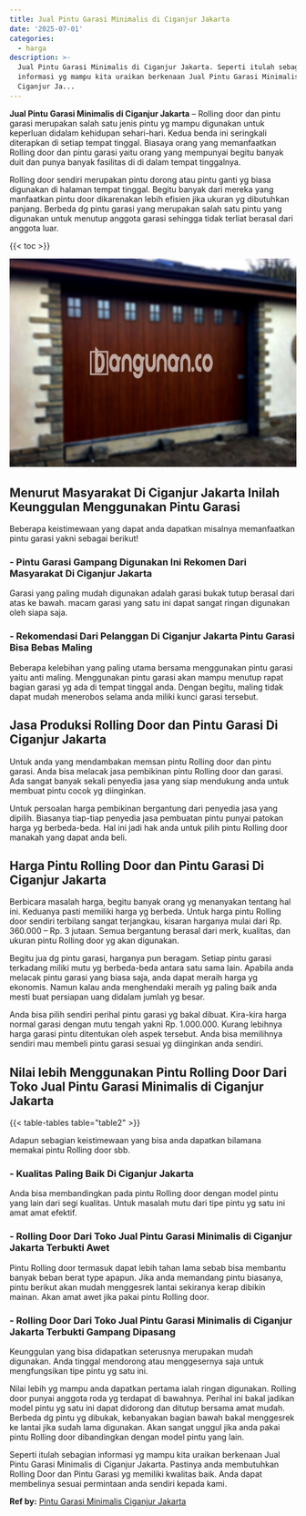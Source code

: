 ```yaml
---
title: Jual Pintu Garasi Minimalis di Ciganjur Jakarta
date: '2025-07-01'
categories:
  - harga
description: >-
  Jual Pintu Garasi Minimalis di Ciganjur Jakarta. Seperti itulah sebagian
  informasi yg mampu kita uraikan berkenaan Jual Pintu Garasi Minimalis di
  Ciganjur Ja...
---
```


**Jual Pintu Garasi Minimalis di Ciganjur Jakarta** – Rolling door dan pintu garasi merupakan salah satu jenis pintu yg mampu digunakan untuk keperluan didalam kehidupan sehari-hari. Kedua benda ini seringkali diterapkan di setiap tempat tinggal. Biasaya orang yang memanfaatkan Rolling door dan pintu garasi yaitu orang yang mempunyai begitu banyak duit dan punya banyak fasilitas di di dalam tempat tinggalnya.

Rolling door sendiri merupakan pintu dorong atau pintu ganti yg biasa digunakan di halaman tempat tinggal. Begitu banyak dari mereka yang manfaatkan pintu door dikarenakan lebih efisien jika ukuran yg dibutuhkan panjang. Berbeda dg pintu garasi yang merupakan salah satu pintu yang digunakan untuk menutup anggota garasi sehingga tidak terliat berasal dari anggota luar.

{{< toc >}}

![Jual Pintu Garasi Minimalis di Ciganjur Jakarta](/images/pintu-garasi-60.png)

## Menurut Masyarakat Di Ciganjur Jakarta Inilah Keunggulan Menggunakan Pintu Garasi

Beberapa keistimewaan yang dapat anda dapatkan misalnya memanfaatkan pintu garasi yakni sebagai berikut!

### \- Pintu Garasi Gampang Digunakan Ini Rekomen Dari Masyarakat Di Ciganjur Jakarta

Garasi yang paling mudah digunakan adalah garasi bukak tutup berasal dari atas ke bawah. macam garasi yang satu ini dapat sangat ringan digunakan oleh siapa saja.

### \- Rekomendasi Dari Pelanggan Di Ciganjur Jakarta Pintu Garasi Bisa Bebas Maling

Beberapa kelebihan yang paling utama bersama menggunakan pintu garasi yaitu anti maling. Menggunakan pintu garasi akan mampu menutup rapat bagian garasi yg ada di tempat tinggal anda. Dengan begitu, maling tidak dapat mudah menerobos selama anda miliki kunci garasi tersebut.

## Jasa Produksi Rolling Door dan Pintu Garasi Di Ciganjur Jakarta

Untuk anda yang mendambakan memsan pintu Rolling door dan pintu garasi. Anda bisa melacak jasa pembikinan pintu Rolling door dan garasi. Ada sangat banyak sekali penyedia jasa yang siap mendukung anda untuk membuat pintu cocok yg diinginkan.

Untuk persoalan harga pembikinan bergantung dari penyedia jasa yang dipilih. Biasanya tiap-tiap penyedia jasa pembuatan pintu punyai patokan harga yg berbeda-beda. Hal ini jadi hak anda untuk pilih pintu Rolling door manakah yang dapat anda beli.

## Harga Pintu Rolling Door dan Pintu Garasi Di Ciganjur Jakarta

Berbicara masalah harga, begitu banyak orang yg menanyakan tentang hal ini. Keduanya pasti memiliki harga yg berbeda. Untuk harga pintu Rolling door sendiri terbilang sangat terjangkau, kisaran harganya mulai dari Rp. 360.000 – Rp. 3 jutaan. Semua bergantung berasal dari merk, kualitas, dan ukuran pintu Rolling door yg akan digunakan.

Begitu jua dg pintu garasi, harganya pun beragam. Setiap pintu garasi terkadang miliki mutu yg berbeda-beda antara satu sama lain. Apabila anda melacak pintu garasi yang biasa saja, anda dapat meraih harga yg ekonomis. Namun kalau anda menghendaki meraih yg paling baik anda mesti buat persiapan uang didalam jumlah yg besar.

Anda bisa pilih sendiri perihal pintu garasi yg bakal dibuat. Kira-kira harga normal garasi dengan mutu tengah yakni Rp. 1.000.000. Kurang lebihnya harga garasi pintu ditentukan oleh aspek tersebut. Anda bisa memilihnya sendiri mau membeli pintu garasi sesuai yg diinginkan anda sendiri.

## Nilai lebih Menggunakan Pintu Rolling Door Dari Toko Jual Pintu Garasi Minimalis di Ciganjur Jakarta

{{< table-tables table="table2" >}}

Adapun sebagian keistimewaan yang bisa anda dapatkan bilamana memakai pintu Rolling door sbb.

### \- Kualitas Paling Baik Di Ciganjur Jakarta

Anda bisa membandingkan pada pintu Rolling door dengan model pintu yang lain dari segi kualitas. Untuk masalah mutu dari tipe pintu yg satu ini amat amat efektif.

### \- Rolling Door Dari Toko Jual Pintu Garasi Minimalis di Ciganjur Jakarta Terbukti Awet

Pintu Rolling door termasuk dapat lebih tahan lama sebab bisa membantu banyak beban berat type apapun. Jika anda memandang pintu biasanya, pintu berikut akan mudah menggesrek lantai sekiranya kerap dibikin mainan. Akan amat awet jika pakai pintu Rolling door.

### \- Rolling Door Dari Toko Jual Pintu Garasi Minimalis di Ciganjur Jakarta Terbukti Gampang Dipasang

Keunggulan yang bisa didapatkan seterusnya merupakan mudah digunakan. Anda tinggal mendorong atau menggesernya saja untuk mengfungsikan tipe pintu yg satu ini.

Nilai lebih yg mampu anda dapatkan pertama ialah ringan digunakan. Rolling door punyai anggota roda yg terdapat di bawahnya. Perihal ini bakal jadikan model pintu yg satu ini dapat didorong dan ditutup bersama amat mudah. Berbeda dg pintu yg dibukak, kebanyakan bagian bawah bakal menggesrek ke lantai jika sudah lama digunakan. Akan sangat unggul jika anda pakai pintu Rolling door dibandingkan dengan model pintu yang lain.

Seperti itulah sebagian informasi yg mampu kita uraikan berkenaan Jual Pintu Garasi Minimalis di Ciganjur Jakarta. Pastinya anda membutuhkan Rolling Door dan Pintu Garasi yg memiliki kwalitas baik. Anda dapat membelinya sesuai permintaan anda sendiri kepada kami.

**Ref by:** [Pintu Garasi Minimalis Ciganjur Jakarta](https://id.wikipedia.org/wiki/Pintu)
